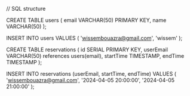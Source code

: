 // SQL structure

CREATE TABLE users (
email VARCHAR(50) PRIMARY KEY,
name VARCHAR(50)
);

INSERT INTO users VALUES (
'wissembouazra@gmail.com',
'wissem'
);

CREATE TABLE reservations (
id SERIAL PRIMARY KEY,
userEmail VARCHAR(50) references users(email),
startTime TIMESTAMP,
endTime TIMESTAMP
);

INSERT INTO reservations (userEmail, startTime, endTime) VALUES (
'wissembouazra@gmail.com',
'2024-04-05 20:00:00',
'2024-04-05 21:00:00'
);
